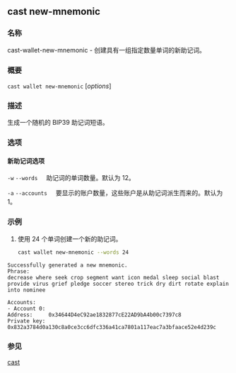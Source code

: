 ## cast new-mnemonic

### 名称

cast-wallet-new-mnemonic - 创建具有一组指定数量单词的新助记词。

### 概要

``cast wallet new-mnemonic`` [*options*]

### 描述

生成一个随机的 BIP39 助记词短语。

### 选项

#### 新助记词选项

`-w`
`--words`
&nbsp;&nbsp;&nbsp;&nbsp;助记词的单词数量。默认为 12。

`-a`
`--accounts`
&nbsp;&nbsp;&nbsp;&nbsp;要显示的账户数量，这些账户是从助记词派生而来的。默认为 1。

### 示例

1. 使用 24 个单词创建一个新的助记词。
    ```sh
    cast wallet new-mnemonic --words 24
    ```
   
```text
Successfully generated a new mnemonic.
Phrase:
decrease where seek crop segment want icon medal sleep social blast provide virus grief pledge soccer stereo trick dry dirt rotate explain into nominee

Accounts:
- Account 0:
Address:     0x34644D4eC92ae1832877cE22AD9bA4b00c7397c8
Private key: 0x832a3784d0a130c8a0ce3cc6dfc336a41ca7801a117eac7a3bfaace52e4d239c
```

### 参见

[cast](./cast.md) 